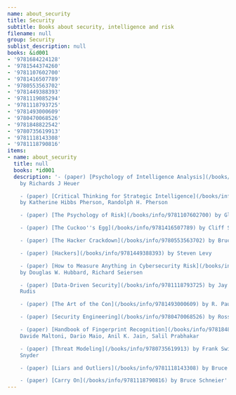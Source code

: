 ```yaml
---
name: about_security
title: Security
subtitle: Books about security, intelligence and risk
filename: null
group: Security
sublist_description: null
books: &id001
- '9781684224128'
- '9781544374260'
- '9781107602700'
- '9781416507789'
- '9780553563702'
- '9781449388393'
- '9781119085294'
- '9781118793725'
- '9781493000609'
- '9780470068526'
- '9781848822542'
- '9780735619913'
- '9781118143308'
- '9781118790816'
items:
- name: about_security
  title: null
  books: *id001
  description: '- (paper) [Psychology of Intelligence Analysis](/books/info/9781684224128)
    by Richards J Heuer

    - (paper) [Critical Thinking for Strategic Intelligence](/books/info/9781544374260)
    by Katherine Hibbs Pherson, Randolph H. Pherson

    - (paper) [The Psychology of Risk](/books/info/9781107602700) by Glynis M. Breakwell

    - (paper) [The Cuckoo''s Egg](/books/info/9781416507789) by Cliff Stoll

    - (paper) [The Hacker Crackdown](/books/info/9780553563702) by Bruce Sterling

    - (paper) [Hackers](/books/info/9781449388393) by Steven Levy

    - (paper) [How to Measure Anything in Cybersecurity Risk](/books/info/9781119085294)
    by Douglas W. Hubbard, Richard Seiersen

    - (paper) [Data-Driven Security](/books/info/9781118793725) by Jay Jacobs, Bob
    Rudis

    - (paper) [The Art of the Con](/books/info/9781493000609) by R. Paul Wilson

    - (paper) [Security Engineering](/books/info/9780470068526) by Ross J. Anderson

    - (paper) [Handbook of Fingerprint Recognition](/books/info/9781848822542) by
    Davide Maltoni, Dario Maio, Anil K. Jain, Salil Prabhakar

    - (paper) [Threat Modeling](/books/info/9780735619913) by Frank Swiderski, Window
    Snyder

    - (paper) [Liars and Outliers](/books/info/9781118143308) by Bruce Schneier

    - (paper) [Carry On](/books/info/9781118790816) by Bruce Schneier'
---
```


